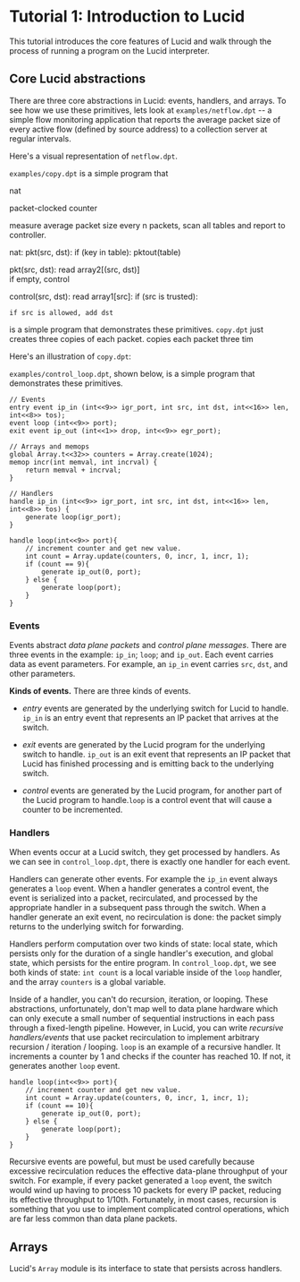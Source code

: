 # Tutorial 1: Introduction to Lucid

This tutorial introduces the core features of Lucid and walk through the process of running a program on the Lucid interpreter. 

## Core Lucid abstractions
There are three core abstractions in Lucid: events, handlers, and arrays. To see how we use these primitives, lets look at ``examples/netflow.dpt`` -- a simple flow monitoring application that reports the average packet size of every active flow (defined by source address) to a collection server at regular intervals.

Here's a visual representation of ``netflow.dpt``. 

``examples/copy.dpt`` is a simple program that 


nat


packet-clocked counter

measure 
    average packet size
every n packets, scan all tables and report to controller. 

nat: 
    pkt(src, dst):
        if (key in table):
            pktout(table)


pkt(src, dst):
    read array2[(src, dst)]        
        if empty, control

control(src, dst): 
    read array1[src]:
        if (src is trusted):

    if src is allowed, add dst



is a simple program that demonstrates these primitives. ``copy.dpt`` just creates three copies of each packet. 
copies each packet three tim

Here's an illustration of ``copy.dpt``: 




``examples/control_loop.dpt``, shown below, is a simple program that demonstrates these primitives. 


```
// Events
entry event ip_in (int<<9>> igr_port, int src, int dst, int<<16>> len, int<<8>> tos);
event loop (int<<9>> port);
exit event ip_out (int<<1>> drop, int<<9>> egr_port);

// Arrays and memops
global Array.t<<32>> counters = Array.create(1024);
memop incr(int memval, int incrval) {
    return memval + incrval;
}

// Handlers
handle ip_in (int<<9>> igr_port, int src, int dst, int<<16>> len, int<<8>> tos) {
    generate loop(igr_port);
}

handle loop(int<<9>> port){    
    // increment counter and get new value. 
    int count = Array.update(counters, 0, incr, 1, incr, 1);
    if (count == 9){
        generate ip_out(0, port);                
    } else {
        generate loop(port);        
    }
}
```


### Events
Events abstract *data plane packets* and *control plane messages*. There are three events in the example: ``ip_in``; ``loop``; and ``ip_out``. Each event carries data as event parameters. For example, an ``ip_in`` event carries ``src``, ``dst``, and other parameters. 

**Kinds of events.** There are three kinds of events. 

- *entry* events are generated by the underlying switch for Lucid to handle. ``ip_in`` is an entry event that represents an IP packet that arrives at the switch. 

- *exit* events are generated by the Lucid program for the underlying switch to handle. ``ip_out`` is an exit event that represents an IP packet that Lucid has finished processing and is emitting back to the underlying switch. 

- *control* events are generated by the Lucid program, for another part of the Lucid program to handle.``loop`` is a control event that will cause a counter to be incremented. 


### Handlers
When events occur at a Lucid switch, they get processed by handlers. As we can see in ``control_loop.dpt``, there is exactly one handler for each event.

Handlers can generate other events. For example the ``ip_in`` event always generates a ``loop`` event. When a handler generates a control event, the event is serialized into a packet, recirculated, and processed by the appropriate handler in a subsequent pass through the switch. When a handler generate an exit event, no recirculation is done: the packet simply returns to the underlying switch for forwarding. 

Handlers perform computation over two kinds of state: local state, which persists only for the duration of a single handler's execution, and global state, which persists for the entire program. In ``control_loop.dpt``, we see both kinds of state: ``int count`` is a local variable inside of the ``loop`` handler, and the array ``counters`` is a global variable. 


Inside of a handler, you can't do recursion, iteration, or looping. These abstractions, unfortunately, don't map well to data plane hardware which can only execute a small number of sequential instructions in each pass through a fixed-length pipeline. However, in Lucid, you can write *recursive handlers/events* that use packet recirculation to implement arbitrary recursion / iteration / looping. ``loop`` is an example of a recursive handler. It increments a counter by 1 and checks if the counter has reached 10. If not, it generates another ``loop`` event.
```
handle loop(int<<9>> port){    
    // increment counter and get new value. 
    int count = Array.update(counters, 0, incr, 1, incr, 1);
    if (count == 10){
        generate ip_out(0, port);                
    } else {
        generate loop(port);        
    }
}
```
Recursive events are poweful, but must be used carefully because excessive recirculation reduces the effective data-plane throughput of your switch. 
For example, if every packet generated a ``loop`` event, the switch would wind up having to process 10 packets for every IP packet, reducing its effective throughput to 1/10th. Fortunately, in most cases, recursion is something that you use to implement complicated control operations, which are far less common than data plane packets. 

## Arrays

Lucid's ```Array``` module is its interface to state that persists across handlers. 


